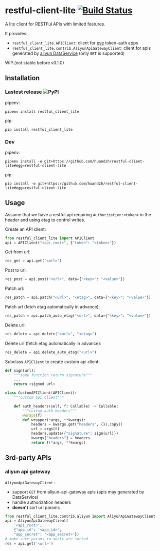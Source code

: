 # restful-client-lite [![Build Status](https://travis-ci.com/huandzh/restful-client-lite.svg?branch=master)](https://travis-ci.com/huandzh/restful-client-lite)

A lite client for RESTFul APIs with limited features.

It provides:

* `restful_client_lite.APIClient`: client for [eve](https://docs.python-eve.org) token-auth apps
* `restful_client_lite.contrib.AliyunApiGatewayClient`: client for apis generated by [aliyun DataService](https://help.aliyun.com/document_detail/73295.html?spm=a2c4g.11186623.6.838.74b233b40qZs2W) (only `GET` is supported)

WIP.(not stable before v0.1.0)

## Installation

### Lastest release ![PyPI](https://img.shields.io/pypi/v/restful_client_lite) 

pipenv:

```shell
pipenv install restful_client_lite
```

pip:

```shell
pip install restful_client_lite
```
### Dev

pipenv:

```shell
pipenv install -e git+https://github.com/huandzh/restful-client-lite#egg=restful-client-lite
```

pip:

```shell
pip install -e git+https://github.com/huandzh/restful-client-lite#egg=restful-client-lite
```

## Usage

Assume that we have a restful api requiring `Authorization:<token>` in the header and using etag to control writes.

Create an API client:

```python
from restful_client_lite import APIClient
api = APIClient("<api_root>", {"token": "<token>"})
```

Get from url:

```python
res_get = api.get("<url>")
```

Post to url:

```python
res_post = api.post("<url>", data={"<key>": "<value>"})
```

Patch url:

```python
res_patch = api.patch("<url>", "<etag>", data={"<key>": "<value>"})
```

Patch url (fetch etag automatically in advance):

```python
res_patch = api.patch_auto_etag("<url>", data={"<key>": "<value>"})
```

Delete url:

```python
res_delete = api.delete("<url>", "<etag>")
```

Delete url (fetch etag automatically in advance):

```python
res_delete = api.delete_auto_etag("<url>")
```

Subclass `APIClient` to create custom api client:

```python
def sign(url):
    """some function return signature"""
    ...
    return <signed url>

class CustomAPIClient(APIClient):
    """custom api client"""

    def auth_headers(self, f: Callable) -> Callable:
        """custom auth headers"""
        @wraps(f)
        def wrapper(*args, **kwargs):
            headers = kwargs.get("headers", {}).copy()
            url = args[0]
            headers.update({"Signature": sign(url)})
            kwargs["headers"] = headers
            return f(*args, **kwargs)
```

## 3rd-party APIs

### aliyun api gateway

`AliyunApiGatewayClient` :

* support `GET` from aliyun-api-gateway apis (apis may generated by DataService)
* handle authorization headers
* **doesn't** sort url params

```python
from restful_client_lite.contrib.aliyun import AliyunApiGatewayClient
api = AliyunApiGatewayClient(
    '<api_root>',
    {"app_id": '<app_id>',
    "app_secret": '<app_secret>'})
# make sure params in <url> are sorted
res = api.get('<url>')
```
